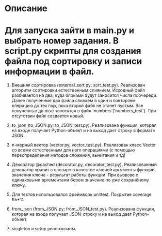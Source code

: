 Описание
========
Для запуска зайти в main.py и выбрать номер задания.
В script.py скрипты для создания файла под сортировку и записи информации в файл.
========
1. Внешняя сортировка (external_sort.py; sort_test.py).
    Реализован алгоритм сортировки естественным слиянием. Исходный файл разбивается на два, куда блоками будут
    заносится числа поочереди. Далее полученные два файла сливаем в один и повторяем операцию до тех пор, пока
    второй файл не станет пустым. Все полученные данные заносятся в файл 'numbers'('numbers_test'). При отсутствии
    файл создается новый.

2. to_json (to_JSON.py; to_JSON_test.py).
    Реализована функция, которая на входе получает Python-объект и на выход дает строку в формате JSON.

3. n-мерный вектор (vector.py, vector_test.py).
    Реализован класс Vector со всеми естественным для него операциями (с помощью переопределения методов сложения,
    вычитания и тд)

4. Декоратор @cached (decorator.py, decorator_test.py).
    Реализованный декоратор хранит в словаре в качестве ключей аргументы функции, значения ключа - результат работы
    функции. При вызвове с одинаковыми аргементами берем значение по уже сохранёному ключу.

5. Для тестов использовался фреймворк unittest. Покрытие coverage 95+%

6. from_json (from_JSON.py; from_JSON_test.py).
    Реализована функция, которая на входе получает JSON-строку и на выход дает Python-объект.

7. singleton и setup реализованы.

